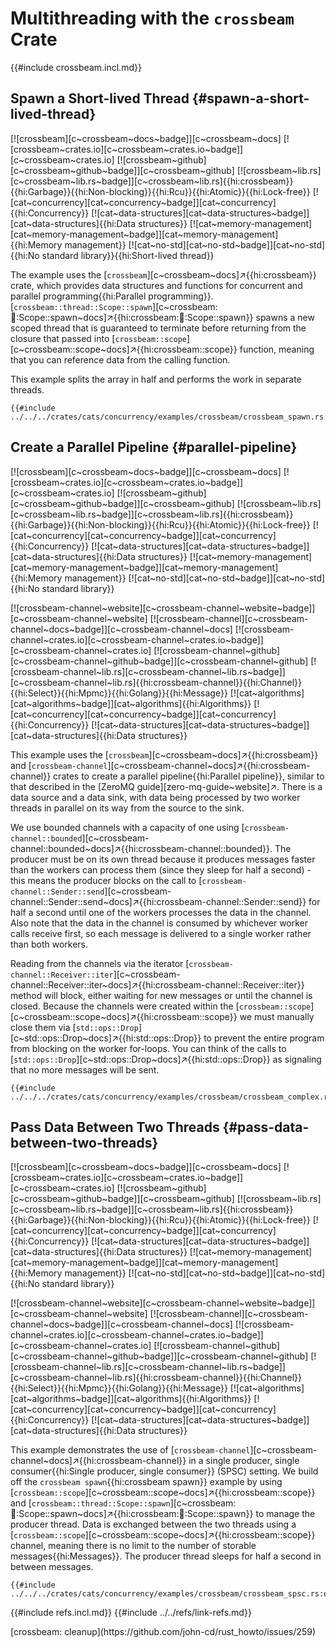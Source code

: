 # Multithreading with the `crossbeam` Crate

{{#include crossbeam.incl.md}}

## Spawn a Short-lived Thread {#spawn-a-short-lived-thread}

[![crossbeam][c~crossbeam~docs~badge]][c~crossbeam~docs] [![crossbeam~crates.io][c~crossbeam~crates.io~badge]][c~crossbeam~crates.io] [![crossbeam~github][c~crossbeam~github~badge]][c~crossbeam~github] [![crossbeam~lib.rs][c~crossbeam~lib.rs~badge]][c~crossbeam~lib.rs]{{hi:crossbeam}}{{hi:Garbage}}{{hi:Non-blocking}}{{hi:Rcu}}{{hi:Atomic}}{{hi:Lock-free}} [![cat~concurrency][cat~concurrency~badge]][cat~concurrency]{{hi:Concurrency}} [![cat~data-structures][cat~data-structures~badge]][cat~data-structures]{{hi:Data structures}} [![cat~memory-management][cat~memory-management~badge]][cat~memory-management]{{hi:Memory management}} [![cat~no-std][cat~no-std~badge]][cat~no-std]{{hi:No standard library}}{{hi:Short-lived thread}}

The example uses the [`crossbeam`][c~crossbeam~docs]↗{{hi:crossbeam}} crate, which provides data structures and functions for concurrent and parallel programming{{hi:Parallel programming}}. [`crossbeam::thread::Scope::spawn`][c~crossbeam::thread::Scope::spawn~docs]↗{{hi:crossbeam::thread::Scope::spawn}} spawns a new scoped thread that is guaranteed to terminate before returning from the closure that passed into [`crossbeam::scope`][c~crossbeam::scope~docs]↗{{hi:crossbeam::scope}} function, meaning that you can reference data from the calling function.

This example splits the array in half and performs the work in separate threads.

```rust,editable
{{#include ../../../crates/cats/concurrency/examples/crossbeam/crossbeam_spawn.rs:example}}
```

## Create a Parallel Pipeline {#parallel-pipeline}

[![crossbeam][c~crossbeam~docs~badge]][c~crossbeam~docs] [![crossbeam~crates.io][c~crossbeam~crates.io~badge]][c~crossbeam~crates.io] [![crossbeam~github][c~crossbeam~github~badge]][c~crossbeam~github] [![crossbeam~lib.rs][c~crossbeam~lib.rs~badge]][c~crossbeam~lib.rs]{{hi:crossbeam}}{{hi:Garbage}}{{hi:Non-blocking}}{{hi:Rcu}}{{hi:Atomic}}{{hi:Lock-free}} [![cat~concurrency][cat~concurrency~badge]][cat~concurrency]{{hi:Concurrency}} [![cat~data-structures][cat~data-structures~badge]][cat~data-structures]{{hi:Data structures}} [![cat~memory-management][cat~memory-management~badge]][cat~memory-management]{{hi:Memory management}} [![cat~no-std][cat~no-std~badge]][cat~no-std]{{hi:No standard library}}

[![crossbeam-channel~website][c~crossbeam-channel~website~badge]][c~crossbeam-channel~website] [![crossbeam-channel][c~crossbeam-channel~docs~badge]][c~crossbeam-channel~docs] [![crossbeam-channel~crates.io][c~crossbeam-channel~crates.io~badge]][c~crossbeam-channel~crates.io] [![crossbeam-channel~github][c~crossbeam-channel~github~badge]][c~crossbeam-channel~github] [![crossbeam-channel~lib.rs][c~crossbeam-channel~lib.rs~badge]][c~crossbeam-channel~lib.rs]{{hi:crossbeam-channel}}{{hi:Channel}}{{hi:Select}}{{hi:Mpmc}}{{hi:Golang}}{{hi:Message}} [![cat~algorithms][cat~algorithms~badge]][cat~algorithms]{{hi:Algorithms}} [![cat~concurrency][cat~concurrency~badge]][cat~concurrency]{{hi:Concurrency}} [![cat~data-structures][cat~data-structures~badge]][cat~data-structures]{{hi:Data structures}}

This example uses the [`crossbeam`][c~crossbeam~docs]↗{{hi:crossbeam}} and [`crossbeam-channel`][c~crossbeam-channel~docs]↗{{hi:crossbeam-channel}} crates to create a parallel pipeline{{hi:Parallel pipeline}}, similar to that described in the [ZeroMQ guide][zero-mq-guide~website]↗. There is a data source and a data sink, with data being processed by two worker threads in parallel on its way from the source to the sink.

We use bounded channels with a capacity of one using [`crossbeam-channel::bounded`][c~crossbeam-channel::bounded~docs]↗{{hi:crossbeam-channel::bounded}}. The producer must be on its own thread because it produces messages faster than the workers can process them (since they sleep for half a second) - this means the producer blocks on the call to [`crossbeam-channel::Sender::send`][c~crossbeam-channel::Sender::send~docs]↗{{hi:crossbeam-channel::Sender::send}} for half a second until one of the workers processes the data in the channel. Also note that the data in the channel is consumed by whichever worker calls receive first, so each message is delivered to a single worker rather than both workers.

Reading from the channels via the iterator [`crossbeam-channel::Receiver::iter`][c~crossbeam-channel::Receiver::iter~docs]↗{{hi:crossbeam-channel::Receiver::iter}} method will block, either waiting for new messages or until the channel is closed. Because the channels were created within the [`crossbeam::scope`][c~crossbeam::scope~docs]↗{{hi:crossbeam::scope}} we must manually close them via [`std::ops::Drop`][c~std::ops::Drop~docs]↗{{hi:std::ops::Drop}} to prevent the entire program from blocking on the worker for-loops. You can think of the calls to [`std::ops::Drop`][c~std::ops::Drop~docs]↗{{hi:std::ops::Drop}} as signaling that no more messages will be sent.

```rust,editable
{{#include ../../../crates/cats/concurrency/examples/crossbeam/crossbeam_complex.rs:example}}
```

## Pass Data Between Two Threads {#pass-data-between-two-threads}

[![crossbeam][c~crossbeam~docs~badge]][c~crossbeam~docs] [![crossbeam~crates.io][c~crossbeam~crates.io~badge]][c~crossbeam~crates.io] [![crossbeam~github][c~crossbeam~github~badge]][c~crossbeam~github] [![crossbeam~lib.rs][c~crossbeam~lib.rs~badge]][c~crossbeam~lib.rs]{{hi:crossbeam}}{{hi:Garbage}}{{hi:Non-blocking}}{{hi:Rcu}}{{hi:Atomic}}{{hi:Lock-free}} [![cat~concurrency][cat~concurrency~badge]][cat~concurrency]{{hi:Concurrency}} [![cat~data-structures][cat~data-structures~badge]][cat~data-structures]{{hi:Data structures}} [![cat~memory-management][cat~memory-management~badge]][cat~memory-management]{{hi:Memory management}} [![cat~no-std][cat~no-std~badge]][cat~no-std]{{hi:No standard library}}

[![crossbeam-channel~website][c~crossbeam-channel~website~badge]][c~crossbeam-channel~website] [![crossbeam-channel][c~crossbeam-channel~docs~badge]][c~crossbeam-channel~docs] [![crossbeam-channel~crates.io][c~crossbeam-channel~crates.io~badge]][c~crossbeam-channel~crates.io] [![crossbeam-channel~github][c~crossbeam-channel~github~badge]][c~crossbeam-channel~github] [![crossbeam-channel~lib.rs][c~crossbeam-channel~lib.rs~badge]][c~crossbeam-channel~lib.rs]{{hi:crossbeam-channel}}{{hi:Channel}}{{hi:Select}}{{hi:Mpmc}}{{hi:Golang}}{{hi:Message}} [![cat~algorithms][cat~algorithms~badge]][cat~algorithms]{{hi:Algorithms}} [![cat~concurrency][cat~concurrency~badge]][cat~concurrency]{{hi:Concurrency}} [![cat~data-structures][cat~data-structures~badge]][cat~data-structures]{{hi:Data structures}}

This example demonstrates the use of [`crossbeam-channel`][c~crossbeam-channel~docs]↗{{hi:crossbeam-channel}} in a single producer, single consumer{{hi:Single producer, single consumer}} (SPSC) setting. We build off the `crossbeam spawn`{{hi:crossbeam spawn}} example by using [`crossbeam::scope`][c~crossbeam::scope~docs]↗{{hi:crossbeam::scope}} and [`crossbeam::thread::Scope::spawn`][c~crossbeam::thread::Scope::spawn~docs]↗{{hi:crossbeam::thread::Scope::spawn}} to manage the producer thread. Data is exchanged between the two threads using a [`crossbeam::scope`][c~crossbeam::scope~docs]↗{{hi:crossbeam::scope}} channel, meaning there is no limit to the number of storable messages{{hi:Messages}}. The producer thread sleeps for half a second in between messages.

```rust,editable
{{#include ../../../crates/cats/concurrency/examples/crossbeam/crossbeam_spsc.rs:example}}
```

{{#include refs.incl.md}}
{{#include ../../refs/link-refs.md}}

<div class="hidden">
[crossbeam: cleanup](https://github.com/john-cd/rust_howto/issues/259)
</div>
